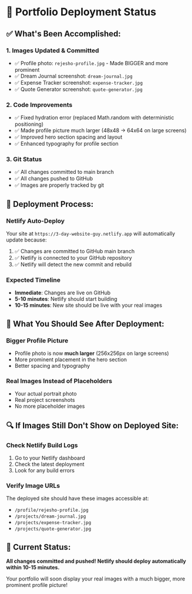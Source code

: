 # 🚀 Portfolio Deployment Status

## ✅ **What's Been Accomplished:**

### 1. **Images Updated & Committed**
- ✅ Profile photo: `rejesho-profile.jpg` - Made BIGGER and more prominent
- ✅ Dream Journal screenshot: `dream-journal.jpg`
- ✅ Expense Tracker screenshot: `expense-tracker.jpg`
- ✅ Quote Generator screenshot: `quote-generator.jpg`

### 2. **Code Improvements**
- ✅ Fixed hydration error (replaced Math.random with deterministic positioning)
- ✅ Made profile picture much larger (48x48 → 64x64 on large screens)
- ✅ Improved hero section spacing and layout
- ✅ Enhanced typography for profile section

### 3. **Git Status**
- ✅ All changes committed to main branch
- ✅ All changes pushed to GitHub
- ✅ Images are properly tracked by git

## 🔄 **Deployment Process:**

### **Netlify Auto-Deploy**
Your site at `https://3-day-website-guy.netlify.app` will automatically update because:
1. ✅ Changes are committed to GitHub main branch
2. ✅ Netlify is connected to your GitHub repository
3. ✅ Netlify will detect the new commit and rebuild

### **Expected Timeline**
- **Immediate**: Changes are live on GitHub
- **5-10 minutes**: Netlify should start building
- **10-15 minutes**: New site should be live with your real images

## 🎯 **What You Should See After Deployment:**

### **Bigger Profile Picture**
- Profile photo is now **much larger** (256x256px on large screens)
- More prominent placement in the hero section
- Better spacing and typography

### **Real Images Instead of Placeholders**
- Your actual portrait photo
- Real project screenshots
- No more placeholder images

## 🔍 **If Images Still Don't Show on Deployed Site:**

### **Check Netlify Build Logs**
1. Go to your Netlify dashboard
2. Check the latest deployment
3. Look for any build errors

### **Verify Image URLs**
The deployed site should have these images accessible at:
- `/profile/rejesho-profile.jpg`
- `/projects/dream-journal.jpg`
- `/projects/expense-tracker.jpg`
- `/projects/quote-generator.jpg`

## 🎉 **Current Status:**
**All changes committed and pushed! Netlify should deploy automatically within 10-15 minutes.**

Your portfolio will soon display your real images with a much bigger, more prominent profile picture!
